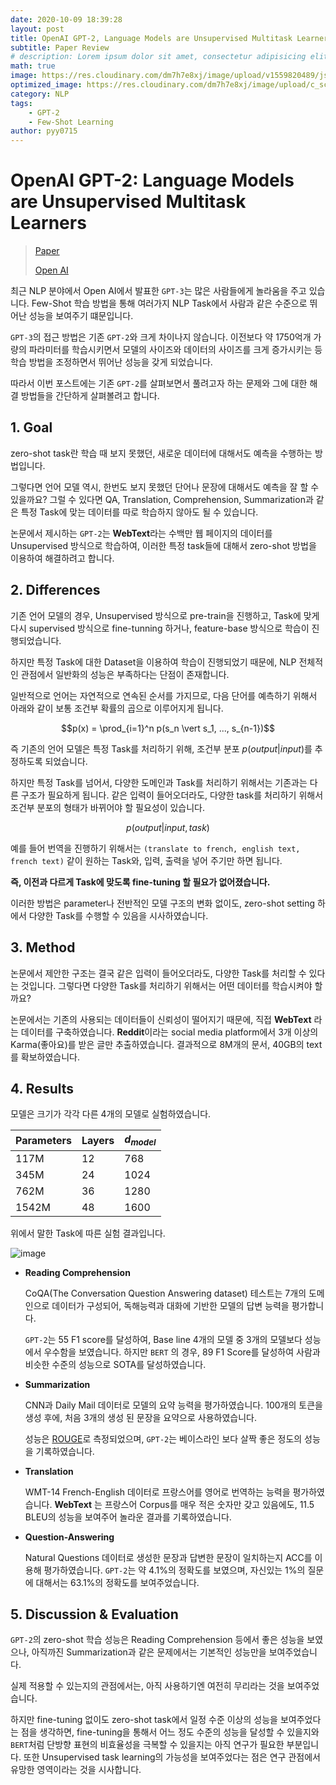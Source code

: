 ```yaml
---
date: 2020-10-09 18:39:28
layout: post
title: OpenAI GPT-2, Language Models are Unsupervised Multitask Learners 리뷰
subtitle: Paper Review
# description: Lorem ipsum dolor sit amet, consectetur adipisicing elit, sed do eiusmod tempor incididunt ut labore et dolore magna aliqua.
math: true
image: https://res.cloudinary.com/dm7h7e8xj/image/upload/v1559820489/js-code_n83m7a.jpg
optimized_image: https://res.cloudinary.com/dm7h7e8xj/image/upload/c_scale,w_380/v1559820489/js-code_n83m7a.jpg
category: NLP
tags:
    - GPT-2
    - Few-Shot Learning
author: pyy0715
---
```


# OpenAI GPT-2: Language Models are Unsupervised Multitask Learners

> [Paper](https://d4mucfpksywv.cloudfront.net/better-language-models/language_models_are_unsupervised_multitask_learners.pdf)
>
> [Open AI](https://github.com/openai/gpt-2)

최근 NLP 분야에서 Open AI에서 발표한 `GPT-3`는 많은 사람들에게 놀라움을 주고 있습니다. Few-Shot 학습 방법을 통해 여러가지 NLP Task에서 사람과 같은 수준으로 뛰어난 성능을 보여주기 떄문입니다. 

`GPT-3`의 접근 방법은 기존 `GPT-2`와 크게 차이나지 않습니다. 이전보다 약 1750억개 가량의 파라미터를 학습시키면서 모델의 사이즈와 데이터의 사이즈를 크게 증가시키는 등 학습 방법을 조정하면서 뛰어난 성능을 갖게 되었습니다. 

따라서 이번 포스트에는 기존 `GPT-2`를 살펴보면서 풀려고자 하는 문제와 그에 대한 해결 방법들을 간단하게 살펴볼려고 합니다.

## 1. Goal

zero-shot task란 학습 때 보지 못했던, 새로운 데이터에 대해서도 예측을 수행하는 방법입니다.

그렇다면 언어 모델 역시, 한번도 보지 못했던 단어나 문장에 대해서도 예측을 잘 할 수 있을까요?
그럴 수 있다면 QA, Translation, Comprehension, Summarization과 같은 특정 Task에 맞는 데이터를 따로 학습하지 않아도 될 수 있습니다.

논문에서 제시하는 `GPT-2`는 **WebText**라는 수백만 웹 페이지의 데이터를 Unsupervised 방식으로 학습하여, 이러한 특정 task들에 대해서 zero-shot 방법을 이용하여 해결하려고 합니다.

## 2. Differences

기존 언어 모델의 경우, Unsupervised 방식으로 pre-train을 진행하고, Task에 맞게 다시 supervised 방식으로 fine-tunning 하거나, feature-base 방식으로 학습이 진행되었습니다.

하지만 특정 Task에 대한 Dataset을 이용하여 학습이 진행되었기 때문에, NLP 전체적인 관점에서 일반화의 성능은 부족하다는 단점이 존재합니다.

일반적으로 언어는 자연적으로 연속된 순서를 가지므로, 다음 단어를 예측하기 위해서 아래와 같이 보통 조건부 확률의 곱으로 이루어지게 됩니다.

$$p(x) = \prod_{i=1}^n p(s_n \vert s_1, ..., s_{n-1})$$

즉 기존의 언어 모델은 특정 Task를 처리하기 위해, 조건부 분포 $p(output \vert input)$를 추정하도록 되었습니다.

하지만 특정 Task를 넘어서, 다양한 도메인과 Task를 처리하기 위해서는 기존과는 다른 구조가 필요하게 됩니다. 같은 입력이 들어오더라도, 다양한 task를 처리하기 위해서 조건부 분포의 형태가 바뀌어야 할 필요성이 있습니다.

$$p(output \vert input, task)$$

예를 들어 번역을 진행하기 위해서는 `(translate to french, english text, french text)` 같이 원하는 Task와, 입력, 출력을 넣어 주기만 하면 됩니다.

**즉, 이전과 다르게 Task에 맞도록 fine-tuning 할 필요가 없어졌습니다.**

이러한 방법은 parameter나 전반적인 모델 구조의 변화 없이도,  zero-shot setting 하에서 다양한 Task를 수행할 수 있음을 시사하였습니다.

## 3. Method

논문에서 제안한 구조는 결국 같은 입력이 들어오더라도, 다양한 Task를 처리할 수 있다는 것입니다. 그렇다면 다양한 Task를 처리하기 위해서는 어떤 데이터를 학습시켜야 할까요?

논문에서는 기존의 사용되는 데이터들이 신뢰성이 떨어지기 때문에, 직접 **WebText** 라는 데이터를 구축하였습니다. **Reddit**이라는 social media platform에서 3개 이상의 Karma(좋아요)를 받은 글만 추출하였습니다. 결과적으로 8M개의 문서, 40GB의 text를 확보하였습니다.

## 4. Results

모델은 크기가 각각 다른 4개의 모델로 실험하였습니다.

| Parameters | Layers | $d_{model}$ |
|------------|--------|-----------|
| 117M       | 12     | 768       |
| 345M       | 24     | 1024      |
| 762M       | 36     | 1280      |
| 1542M      | 48     | 1600      |

위에서 말한 Task에 따른 실험 결과입니다.

![image](https://user-images.githubusercontent.com/47301926/95648613-9d85ae00-0b13-11eb-93ed-8c839baa24af.png)


- **Reading Comprehension**
  
    CoQA(The Conversation Question Answering dataset) 테스트는 7개의 도메인으로 데이터가 구성되어, 독해능력과 대화에 기반한 모델의 답변 능력을 평가합니다.

    `GPT-2`는 55 F1 score를 달성하여, Base line 4개의 모델 중 3개의 모델보다 성능에서 우수함을 보였습니다.
    하지만 `BERT` 의 경우, 89 F1 Score를 달성하여 사람과 비슷한 수준의 성능으로 SOTA를 달성하였습니다.

- **Summarization**

    CNN과 Daily Mail 데이터로 모델의 요약 능력을 평가하였습니다.
    100개의 토큰을 생성 후에, 처음 3개의 생성 된 문장을 요약으로 사용하였습니다.

    성능은 [ROUGE](https://en.wikipedia.org/wiki/ROUGE_(metric))로 측정되었으며, `GPT-2`는 베이스라인 보다 살짝 좋은 정도의 성능을 기록하였습니다.

- **Translation**
  
    WMT-14 French-English 데이터로 프랑스어를 영어로  번역하는 능력을 평가하였습니다. **WebText** 는 프랑스어 Corpus를 매우 적은 숫자만 갖고 있음에도, 11.5 BLEU의 성능을 보여주어 놀라운 결과를 기록하였습니다.

- **Question-Answering**
  
    Natural Questions 데이터로 생성한 문장과 답변한 문장이 일치하는지 ACC를 이용해 평가하였습니다.
    `GPT-2`는 약 4.1%의 정확도를 보였으며, 자신있는 1%의 질문에 대해서는 63.1%의 정확도를 보여주었습니다.


## 5. Discussion & Evaluation

`GPT-2`의 zero-shot 학습 성능은 Reading Comprehension 등에서 좋은 성능을 보였으나, 아직까진  Summarization과 같은 문제에서는 기본적인 성능만을 보여주었습니다.

실제 적용할 수 있는지의 관점에서는, 아직 사용하기엔 여전히 무리라는 것을 보여주었습니다.

하지만 fine-tuning 없이도 zero-shot task에서 일정 수준 이상의 성능을 보여주었다는 점을 생각하면, fine-tuning을 통해서 어느 정도 수준의 성능을 달성할 수 있을지와 `BERT`처럼 단방향 표현의 비효율성을 극복할 수 있을지는 아직 연구가 필요한 부분입니다.
또한 Unsupervised task learning의 가능성을 보여주었다는 점은 연구 관점에서 유망한 영역이라는 것을 시사합니다.
